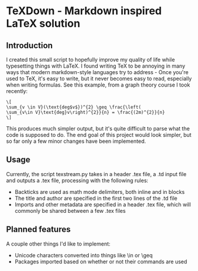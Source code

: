 # TeXDown - Markdown inspired LaTeX solution

## Introduction

I created this small script to hopefully improve my quality of life while
typesetting things with LaTeX. I found writing TeX to be annoying in many ways
that modern markdown-style languages try to address - Once you're used to TeX,
it's easy to write, but it never becomes easy to read, especially when writing
formulas. See this example, from a graph theory course I took recently:
```
\[
\sum_{v \in V}(\text{deg$v$})^{2} \geq \frac{\left(
\sum_{v\in V}\text{deg}v\right)^{2}}{n} = \frac{(2m)^{2}}{n}
\]
```

This produces much simpler output, but it's quite difficult to parse what the
code is supposed to do. The end goal of this project would look simpler, but
so far only a few minor changes have been implemented.

## Usage

Currently, the script texstream.py takes in a header .tex file,
a .td input file and outputs a .tex file, processing with the following rules:

- Backticks are used as math mode delimiters, both inline and in blocks
- The title and author are specified in the first two lines of the .td file
- Imports and other metadata are specified in a header .tex file, which will
  commonly be shared between a few .tex files

## Planned features

A couple other things I'd like to implement:

- Unicode characters converted into things like \in or \geq
- Packages imported based on whether or not their commands are used
